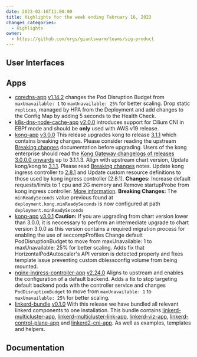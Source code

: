 ```yaml
---
date: 2023-02-16T11:00:00
title: Highlights for the week ending February 16, 2023
changes_categories:
  - Highlights
owner:
  - https://github.com/orgs/giantswarm/teams/sig-product
---
```



## User Interfaces


## Apps

- [coredns-app](https://github.com/giantswarm/coredns-app) [v1.14.2](https://github.com/giantswarm/coredns-app/releases/tag/v1.14.2) changes the Pod Disruption Budget from `maxUnavailable: 1` to `maxUnavailable: 25%` for better scaling. Drop static `replicas`, managed by HPA from the Deployment and add changes to the Config Map by adding 5 seconds to the Health Check.
- [k8s-dns-node-cache-app](https://github.com/giantswarm/k8s-dns-node-cache-app) [v2.0.0](https://github.com/giantswarm/k8s-dns-node-cache-app/releases/tag/v2.0.0) introduces support for Cilium CNI in EBPf mode and should be **only** used with AWS v19 release.
- [kong-app](https://github.com/giantswarm/kong-app) [v3.0.0](https://github.com/giantswarm/kong-app/releases/tag/v3.0.0) This release upgrades kong to release [3.1.1](https://github.com/Kong/kong/blob/3.1.1/CHANGELOG.md#311) which contains breaking changes. Please consider reading the upstream [Breaking changes](https://github.com/Kong/kong/blob/3.1.1/CHANGELOG.md#breaking-changes) documentation before upgrading. Users of the kong enterprise should read the [Kong Gateway changelogs of releases 3.0.0.0 onwards](https://docs.konghq.com/gateway/changelog/#3000) up to 3.1.1.3. Align with upstream chart version, Update kong/kong to [3.1.1](https://github.com/Kong/kong/blob/3.1.1/CHANGELOG.md#311). Please read [Breaking changes](https://github.com/Kong/kong/blob/3.1.1/CHANGELOG.md#breaking-changes) notes. Update kong ingress controller to [2.8.1](https://github.com/Kong/kong/blob/2.8.1/CHANGELOG.md#281) and Update custom resource definitions to those used by kong ingress controller [2.8.1]. **Changes:** Increase default requests/limits to 1 cpu and 2G memory and Remove startupProbe from kong ingress controller. [More information](https://github.com/Kong/charts/pull/527#issuecomment-1014782921). **Breaking Changes:** The `minReadySeconds` value previous found at `deployment.kong.minReadySeconds` is now configured at path `deployment.minReadySeconds`
- [kong-app](https://github.com/giantswarm/kong-app) [v3.0.1](https://github.com/giantswarm/kong-app/releases/tag/v3.0.1) **Caution:** If you are upgrading from chart version lower than 3.0.0, it is neccessary to perform an intermediate upgrade to chart version 3.0.0 as this version contains a required migration process for enabling the use of seccompProfiles Change default PodDisruptionBudget to move from maxUnavailable: 1 to maxUnavailable: 25% for better scaling. Adds fix that HorizontalPodAutoscaler's API version is detected properly and fixes template issue preventing custom dblessconfig volume from being mounted. 
- [nginx-ingress-controller-app](https://github.com/giantswarm/nginx-ingress-controller-app) [v2.24.0](https://github.com/giantswarm/nginx-ingress-controller-app/releases/tag/v2.24.0) Aligns to upstream and enables the configuration of a default backend. Adds a fix to stop targeting default backend pods with the controller service and  changes `PodDisruptionBudget` to move from `maxUnavailable: 1` to `maxUnavailable: 25%` for better scaling.
- [linkerd-bundle](https://github.com/giantswarm/linkerd-bundle) [v0.1.0](https://github.com/giantswarm/linkerd-bundle/releases/tag/v0.1.0) With this release we have bundled all relevant linkerd components to one installation. This bundle contains [linkerd-multicluster-app](https://github.com/giantswarm/linkerd-multicluster-app), [linkerd-multicluster-link-app](https://github.com/giantswarm/linkerd-multicluster-link-app), [linkerd-viz-app](https://github.com/giantswarm/linkerd-viz-app), [linkerd-control-plane-app](https://github.com/giantswarm/linkerd-control-plane-app) and [linkerd2-cni-app](https://github.com/giantswarm/linkerd2-cni-app). As well as examples, templates and helpers.

## Documentation
